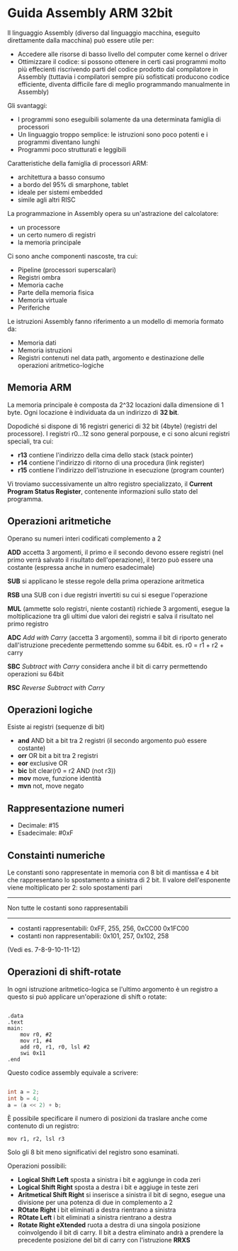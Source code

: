 # Guida Assembly ARM 32bit

Il linguaggio Assembly (diverso dal linguaggio macchina, eseguito direttamente dalla macchina) può essere utile per:

* Accedere alle risorse di basso livello del computer come kernel o driver
* Ottimizzare il codice: si possono ottenere in certi casi programmi molto più effecienti riscrivendo parti del codice prodotto dal compilatore in Assembly (tuttavia i compilatori sempre più sofisticati producono codice efficiente, diventa difficile fare di meglio programmando manualmente in Assembly)

Gli svantaggi:

* I programmi sono eseguibili solamente da una determinata famiglia di processori
* Un linguaggio troppo semplice: le istruzioni sono poco potenti e i programmi diventano lunghi
* Programmi poco strutturati e leggibili

Caratteristiche della famiglia di processori ARM:

* architettura a basso consumo
* a bordo del 95% di smarphone, tablet
* ideale per sistemi embedded
* simile agli altri RISC

La programmazione in Assembly opera su un'astrazione del calcolatore:

* un processore
* un certo numero di registri
* la memoria principale

Ci sono anche componenti nascoste, tra cui:

* Pipeline (processori superscalari)
* Registri ombra
* Memoria cache
* Parte della memoria fisica
* Memoria virtuale
* Periferiche

Le istruzioni Assembly fanno riferimento a un modello di memoria formato da:

* Memoria dati
* Memoria istruzioni
* Registri contenuti nel data path, argomento e destinazione delle operazioni aritmetico-logiche

## Memoria ARM

La memoria principale è composta da 2^32 locazioni dalla dimensione di 1 byte. Ogni locazione è individuata da un indirizzo di **32 bit**.

Dopodiché si dispone di 16 registri generici di 32 bit (4byte) (registri del processore). I registri r0...12 sono general porpouse,  e ci sono alcuni registri speciali, tra cui:

* **r13** contiene l'indirizzo della cima dello stack (stack pointer)
* **r14** contiene l'indirizzo di ritorno di una procedura (link register)
* **r15** contiene l'indirizzo dell'istruzione in esecuzione (program counter)

Vi troviamo successivamente un altro registro specializzato, il **Current Program Status Register**, contenente informazioni sullo stato del programma.

## Operazioni aritmetiche

Operano su numeri interi codificati complemento a 2

**ADD** accetta 3 argomenti, il primo e il secondo devono essere registri (nel primo verrà salvato il risultato dell'operazione), il terzo può essere una costante (espressa anche in numero esadecimale)

**SUB** si applicano le stesse regole della prima operazione aritmetica

**RSB** una SUB con i due registri invertiti su cui si esegue l'operazione

**MUL** (ammette solo registri, niente costanti) richiede 3 argomenti, esegue la moltiplicazione tra gli ultimi due valori dei registri e salva il risultato nel primo registro

**ADC** _Add with Carry_ (accetta 3 argomenti), somma il bit di riporto generato dall'istruzione precedente permettendo somme su 64bit.
 es. r0 = r1 + r2 + carry

**SBC** _Subtract with Carry_ considera anche il bit di carry permettendo operazioni su 64bit

**RSC** _Reverse Subtract with Carry_

## Operazioni logiche

Esiste ai registri (sequenze di bit)

* **and** AND bit a bit tra 2 registri (il secondo argomento può essere costante)
* **orr** OR bit a bit tra 2 registri
* **eor** exclusive OR
* **bic** bit clear(r0 = r2 AND (not r3))
* **mov** move, funzione identità
* **mvn** not, move negato

## Rappresentazione numeri

* Decimale: #15
* Esadecimale: #0xF

## Constainti numeriche

Le constanti sono rappresentate in memoria con 8 bit di mantissa e 4 bit che rappresentano lo spostamento a sinistra di 2 bit. Il valore dell'esponente viene moltiplicato per 2: solo spostamenti pari

---

Non tutte le costanti sono rappresentabili

---

* costanti rappresentabili: 0xFF, 255, 256, 0xCC00 0x1FC00
* costanti non rappresentabili: 0x101, 257, 0x102, 258

(Vedi es. 7-8-9-10-11-12)

## Operazioni di shift-rotate

In ogni istruzione aritmetico-logica se l'ultimo argomento è un registro a questo si può applicare un'operazione di shift o rotate:

```assembly

.data
.text
main:
    mov r0, #2
    mov r1, #4
    add r0, r1, r0, lsl #2
    swi 0x11
.end
```

Questo codice assembly equivale a scrivere:

```c++

int a = 2;
int b = 4;
a = (a << 2) + b;

```

È possibile specificare il numero di posizioni da traslare anche come contenuto di un registro:

```assembly
mov r1, r2, lsl r3
```

Solo gli 8 bit meno significativi del registro sono esaminati.

Operazioni possibili:

* **Logical Shift Left** sposta a sinistra i bit e aggiunge in coda zeri
* **Logical Shift Right** sposta a destra i bit e aggiuge in teste zeri
* **Aritmetical Shift Right** si inserisce a sinistra il bit di segno, esegue una divisione per una potenza di due in complemento a 2
* **ROtate Right** i bit eliminati a destra rientrano a sinistra
* **ROtate Left** i bit eliminati a sinistra rientrano a destra
* **Rotate Right eXtended** ruota a destra di una singola posizione coinvolgendo il bit di carry. Il bit a destra eliminato andrà a prendere la precedente posizione del bit di carry con l'istruzione **RRXS**